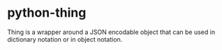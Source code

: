 python-thing
============

Thing is a wrapper around a JSON encodable object that can be used in dictionary notation or in object notation. 
